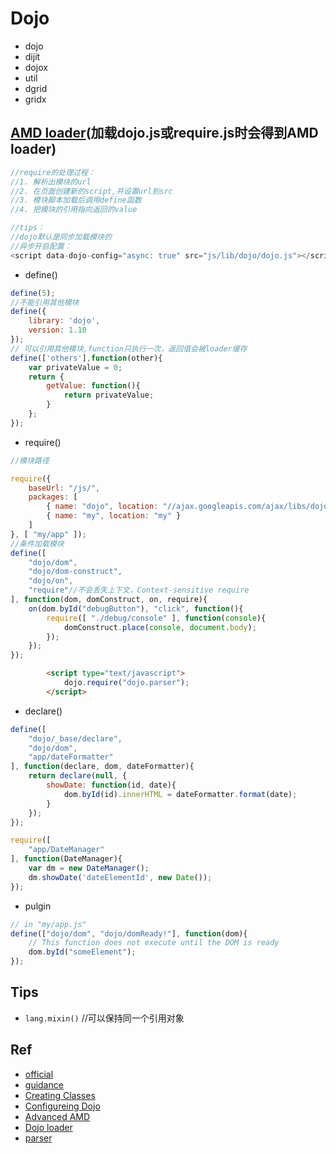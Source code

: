 # Dojo

+ dojo
+ dijit
+ dojox
+ util
+ dgrid
+ gridx

## [AMD loader](https://dojotoolkit.org/documentation/tutorials/1.10/modules/)(加载dojo.js或require.js时会得到AMD loader)

```js
//require的处理过程：
//1. 解析出模块的url
//2. 在页面创建新的script,并设置url到src
//3. 模块脚本加载后调用define函数
//4. 把模块的引用指向返回的value

//tips：
//dojo默认是同步加载模块的
//异步开启配置：
<script data-dojo-config="async: true" src="js/lib/dojo/dojo.js"></script>
```


+ define() 

```js
define(5);
//不能引用其他模块
define({
    library: 'dojo',
    version: 1.10
});
// 可以引用其他模块,function只执行一次，返回值会被loader缓存
define(['others'],function(other){
    var privateValue = 0;
    return {
        getValue: function(){
            return privateValue;
        }
    };
});

```

+ require() 

```js
//模块路径

require({
    baseUrl: "/js/",
    packages: [
        { name: "dojo", location: "//ajax.googleapis.com/ajax/libs/dojo/1.10.4/" },
        { name: "my", location: "my" }
    ]
}, [ "my/app" ]);
//条件加载模块
define([
    "dojo/dom",
    "dojo/dom-construct",
    "dojo/on",
    "require"//不会丢失上下文，Context-sensitive require
], function(dom, domConstruct, on, require){
    on(dom.byId("debugButton"), "click", function(){
        require([ "./debug/console" ], function(console){
            domConstruct.place(console, document.body);
        });
    });
});
```

```html
		<script type="text/javascript">
			dojo.require("dojo.parser");
        </script>

```


+ declare()

```js
define([
    "dojo/_base/declare",
    "dojo/dom",
    "app/dateFormatter"
], function(declare, dom, dateFormatter){
    return declare(null, {
        showDate: function(id, date){
            dom.byId(id).innerHTML = dateFormatter.format(date);
        }
    });
});

require([
    "app/DateManager"
], function(DateManager){
    var dm = new DateManager();
    dm.showDate('dateElementId', new Date());
});
```
+ pulgin

```js
// in "my/app.js"
define(["dojo/dom", "dojo/domReady!"], function(dom){
    // This function does not execute until the DOM is ready
    dom.byId("someElement");
});
```

## Tips

+ `lang.mixin()` //可以保持同一个引用对象

## Ref

+ [official](https://dojotoolkit.org/)
+ [guidance](https://dojotoolkit.org/reference-guide/1.10/)
+ [Creating Classes](https://dojotoolkit.org/documentation/tutorials/1.10/declare/)
+ [Configureing Dojo](https://dojotoolkit.org/documentation/tutorials/1.10/dojo_config/)
+ [Advanced AMD](https://dojotoolkit.org/documentation/tutorials/1.10/modules_advanced/)
+ [Dojo loader](https://dojotoolkit.org/reference-guide/1.10/loader/)
+ [parser](https://dojotoolkit.org/reference-guide/1.10/dojo/parser.html)

